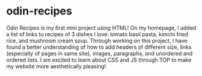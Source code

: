 # odin-recipes
Odin Recipes is my first mini project using HTML! 
On my homepage, I added a list of links to recipes of 3 dishes I love: tomato basil pasta, kimchi fried rice, and mushroom cream soup.
Through working on this project, I have found a better understanding of how to
add headers of different size, links (especially of pages in same site), images, paragraphs, and unordered and ordered lists.
I am excited to learn about CSS and JS through TOP to make my website more aesthetically pleasing!